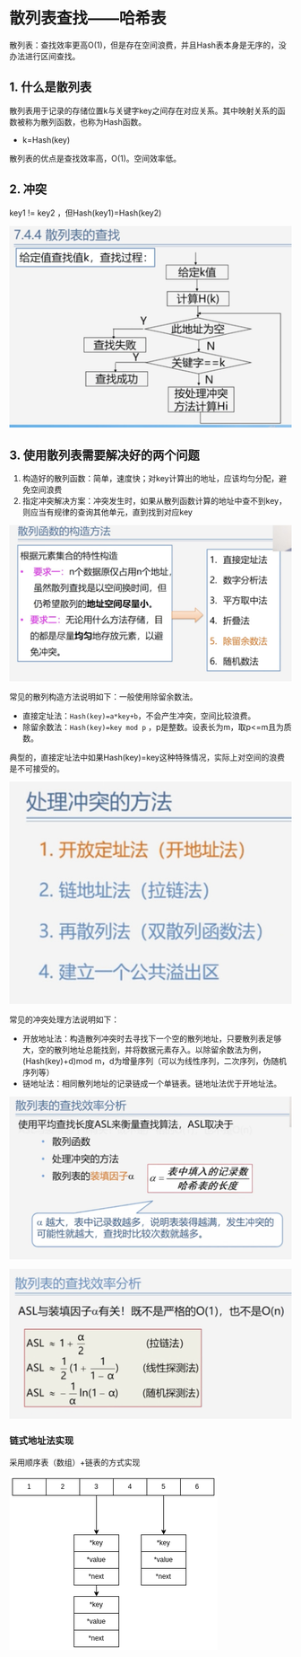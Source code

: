 ﻿# 散列表查找——哈希表

散列表：查找效率更高O(1)，但是存在空间浪费，并且Hash表本身是无序的，没办法进行区间查找。

## 1. 什么是散列表 ##

散列表用于记录的存储位置k与关键字key之间存在对应关系。其中映射关系的函数被称为散列函数，也称为Hash函数。

* k=Hash(key)

散列表的优点是查找效率高，O(1)。空间效率低。

## 2. 冲突 ##

key1 != key2 ，但Hash(key1)=Hash(key2)

![](https://raw.githubusercontent.com/yixy4app/images/picgo/202209121750515.jpg)

## 3. 使用散列表需要解决好的两个问题 ##

1. 构造好的散列函数：简单，速度快；对key计算出的地址，应该均匀分配，避免空间浪费
2. 指定冲突解决方案：冲突发生时，如果从散列函数计算的地址中查不到key，则应当有规律的查询其他单元，直到找到对应key

![](https://raw.githubusercontent.com/yixy4app/images/picgo/202209121750430.jpg)

常见的散列构造方法说明如下：一般使用除留余数法。

* 直接定址法：`Hash(key)=a*key+b`，不会产生冲突，空间比较浪费。
* 除留余数法：`Hash(key)=key mod p` ，p是整数。设表长为m，取p<=m且为质数。

典型的，直接定址法中如果Hash(key)=key这种特殊情况，实际上对空间的浪费是不可接受的。

![](https://raw.githubusercontent.com/yixy4app/images/picgo/202209121903644.jpg)

常见的冲突处理方法说明如下：

* 开放地址法：构造散列冲突时去寻找下一个空的散列地址，只要散列表足够大，空的散列地址总能找到，并将数据元素存入。以除留余数法为例，(Hash(key)+d)mod m，d为增量序列（可以为线性序列，二次序列，伪随机序列等）
* 链地址法：相同散列地址的记录链成一个单链表。链地址法优于开地址法。

![](https://raw.githubusercontent.com/yixy4app/images/picgo/202209121902385.jpg)

![](https://raw.githubusercontent.com/yixy4app/images/picgo/202209121902832.jpg)

### 链式地址法实现

采用顺序表（数组）+链表的方式实现

![](https://raw.githubusercontent.com/yixy4app/images/picgo/202307161038448.png)
